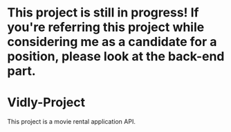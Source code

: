 # This project is still in progress! If you're referring this project while considering me as a candidate for a position, please look at the back-end part.

# Vidly-Project
This project is a movie rental application API.
